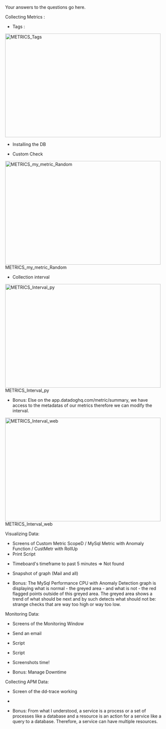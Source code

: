 Your answers to the questions go here.

Collecting Metrics :
 * Tags : 
<img src="00_ASSETS/01_SCREENSHOTS/METRICS_Tags" width="500" height="332" alt="METRICS_Tags">

 * Installing the DB

 * Custom Check
<img src="00_ASSETS/01_SCREENSHOTS/METRICS_my_metric_Random" width="500" height="332" alt="METRICS_my_metric_Random">
METRICS_my_metric_Random

 * Collection interval
<img src="00_ASSETS/01_SCREENSHOTS/METRICS_Interval_py" width="500" height="332" alt="METRICS_Interval_py">
METRICS_Interval_py

 * Bonus:
Else on the app.datadoghq.com/metric/summary, we have access to the metadatas of our metrics therefore we can modify the interval.
<img src="00_ASSETS/01_SCREENSHOTS/METRICS_Interval_web" width="500" height="332" alt="METRICS_Interval_web">
METRICS_Interval_web


Visualizing Data:
 - Screens of Custom Metric ScopeD / MySql Metric with Anomaly Function / CustMetr with RollUp
 - Print Script

 * Timeboard's timeframe to past 5 minutes => Not found

 * Snapshot of graph (Mail and all)

 * Bonus:
The MySql Performance CPU with Anomaly Detection graph is displaying what is normal - the greyed area - and what is not - the red flagged points outside of this greyed area. The greyed area shows a trend of what should be next and by such detects what should not be: strange checks that are way too high or way too low.


Monitoring Data:
 - Screens of the Monitoring Window

 * Send an email

 * Script 

 * Script

 * Screenshots time!

 * Bonus: Manage Downtime


Collecting APM Data:
 - Screen of the dd-trace working

 * 

 * Bonus:
From what I understood, a service is a process or a set of processes like a database and a resource is an action for a service like a query to a database. Therefore, a service can have multiple resources.
